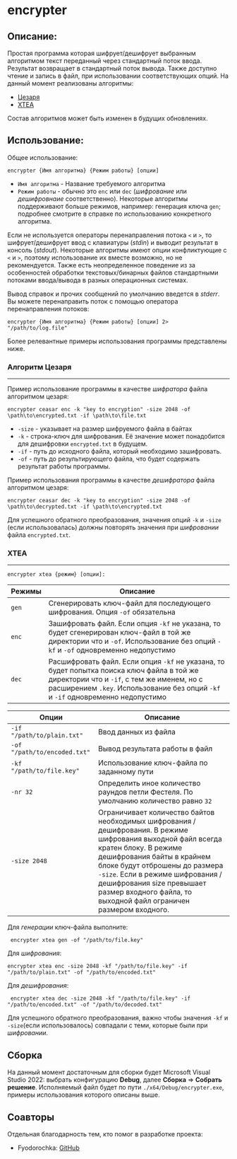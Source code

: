 # encrypter
## Описание:
Простая программа которая шифрует/дешифрует выбранным алгоритмом текст переданный через стандартный поток ввода. Результат возвращает в стандартный поток вывода. Также доступно чтение и запись в файл, при использовании соответствующих опций. На данный момент реализованы алгоритмы:

- [Цезаря](#Алгоритм-Цезаря)
- [XTEA](#XTEA)

Состав алгоритмов может быть изменен в будущих обновлениях.
## Использование:
Общее использование:
```
encrypter {Имя алгоритма} {Режим работы} [опции]
```
- `Имя алгоритма` - Название требуемого алгоритма
- `Режим работы` - обычно это `enc` или `dec` (_шифрование_ или _дешифровнаие_ соответственно). Некоторые алгоритмы поддерживают больше режимов, например: генерация ключа `gen`; подробнее смотрите в справке по использованию конкретного алгоритма.

Если не используется операторы перенаправления потока `<` и `>`, то шифрует/дешифрует ввод с клавиатуры (_stdin_) и выводит результат в консоль (_stdout_). Некоторые алгоритмы имеют опции конфликтующие с `<` и `>`, поэтому использование их вместе возможно, но не рекомендуется. Также есть неопределенное поведение из за особенностей обработки текстовых/бинарных файлов стандартными потоками ввода/вывода в разных операционных системах. 

Вывод справок и прочих сообщений по умолчанию введется в _stderr_. Вы можете перенаправить поток с помощью оператора перенаправления потоков:
```
encrypter {Имя алгоритма} {Режим работы} [опции] 2> "/path/to/log.file"
```
Более релевантные примеры использования программы представлены ниже.

### Алгоритм Цезаря
___

Пример использование программы в качестве _шифратора_ файла алгоритмом цезаря:
```
encrypter ceasar enc -k "key to encryption" -size 2048 -of \path\to\encrypted.txt -if \path\to\file.txt
```
- `-size` - указывает на размер шифруемого файла в байтах
- `-k` - строка-ключ для шифрования. Её значение может понадобится для дешифровки `encrypted.txt` в будущем.
- `-if` - путь до исходного файла, который необходимо зашифровать.
- `-of` - путь до результирующего файла, что будет содержать результат работы программы.

Пример использования программы в качестве _дешифратора_ файла алгоритмом цезаря:
```
encrypter ceasar dec -k "key to encryption" -size 2048 -of \path\to\decrypted.txt -if \path\to\encrypted.txt
```
Для успешного обратного преобразования, значения опций `-k` и `-size` (если использовалась) должны повторять значения при _шифровании_ файла `encrypted.txt`.

### XTEA
___

```
encrypter xtea {режим} [опции]: 
```
| Режимы | Описание |
|---|---|
| `gen` |  Сгенерировать ключ-файл для последующего шифрования. Опция `-of` обязательна
| `enc` | Зашифровать файл. Если опция `-kf` не указана, то будет сгенерирован  ключ-файл в той же директории что и `-of`. Использование без опций `-kf` и `-of` одновременно недопустимо |
| `dec` | Расшифровать файл. Если опция `-kf` не указана, то будет попытка поиска ключ файла в той же директории что и `-if`, с тем же именем, но с расширением `.key`. Использование без опций `-kf` и `-if` одновременно недопустимо |

| Опции|Описание|
|---|---|
| `-if "/path/to/plain.txt"` | Ввод данных из файла |
| `-of "/path/to/encoded.txt"` | Вывод результата работы в файл
| `-kf "/path/to/file.key"`    | Использование ключ-файла по заданному пути |
| `-nr 32` | Определить иное количество раундов петли Фестеля. По умолчанию количество равно `32` |
| `-size 2048`| Ограничивает количество байтов необходимых шифрования / дешифрования. В режиме шифрования выходной файл всегда кратен блоку. В режиме дешифрования байты в крайнем блоке будут отброшены до размера `-size`. Если в режиме шифрования / дешифрования size превышает размер входного файла, то выходной файл ограничен размером входного. |

Для _генерации_ ключ-файла выполните:
```
 encrypter xtea gen -of "/path/to/file.key"
```
Для _шифрования_:
```
encrypter xtea enc -size 2048 -kf "/path/to/file.key" -if "/path/to/plain.txt" -of "/path/to/encoded.txt"
```
Для _дешифрования_:
```
 encrypter xtea dec -size 2048 -kf "/path/to/file.key" -if "/path/to/encoded.txt" -of "/path/to/decoded.txt"
```
Для успешного обратного преобразования, важно чтобы значения `-kf` и `-size`(если использовалось) совпадали с теми, которые были при _шифровании_. 

## Сборка
На данный момент достаточным для сборки будет Microsoft Visual Studio 2022: выбрать конфигурацию **Debug**, далее **Сборка** =>  **Собрать решение**. Исполняемый файл будет по пути `./x64/Debug/encrypter.exe`, примеры использования которого описаны выше.
## Соавторы

Отдельная благодарность тем, кто помог в разработке проекта:

- Fyodorochka: [GitHub](https://github.com/Fyodorochka)